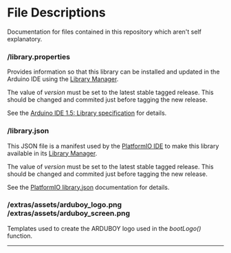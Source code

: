# File Descriptions

Documentation for files contained in this repository which aren't self explanatory.

### /library.properties

Provides information so that this library can be installed and updated in the Arduino IDE using the [Library Manager](https://www.arduino.cc/en/Guide/Libraries#toc3).

The value of *version* must be set to the latest stable tagged release. This should be changed and commited just before tagging the new release.

See the [Arduino IDE 1.5: Library specification](https://github.com/arduino/Arduino/wiki/Arduino-IDE-1.5:-Library-specification) for details.

### /library.json

This JSON file is a manifest used by the [PlatformIO IDE](http://platformio.org/) to make this library available in its [Library Manager](http://docs.platformio.org/en/latest/librarymanager/index.html).

The value of *version* must be set to the latest stable tagged release. This should be changed and commited just before tagging the new release.

See the [PlatformIO library.json](http://docs.platformio.org/en/latest/librarymanager/config.html) documentation for details.

### /extras/assets/arduboy_logo.png<br>/extras/assets/arduboy_screen.png

Templates used to create the ARDUBOY logo used in the *bootLogo()* function.

----------

